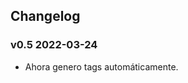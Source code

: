 ## Changelog

<!-- Version start @@ {"version": "v0.5", "release": "Auto Tag", "shouldCreateRelease": "true" } -->

### v0.5 2022-03-24

* Ahora genero tags automáticamente.

<!-- Version end -->